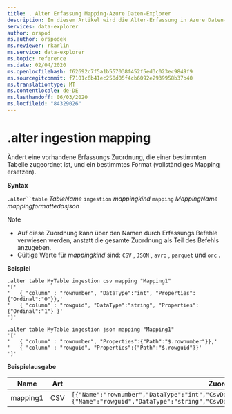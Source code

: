 ```yaml
---
title: . Alter Erfassung Mapping-Azure Daten-Explorer
description: In diesem Artikel wird die Alter-Erfassung in Azure Daten-Explorer beschrieben.
services: data-explorer
author: orspod
ms.author: orspodek
ms.reviewer: rkarlin
ms.service: data-explorer
ms.topic: reference
ms.date: 02/04/2020
ms.openlocfilehash: f62692c7f5a1b557038f452f5ed3c023ec9849f9
ms.sourcegitcommit: f7101c6b41ec250d05f4cb6092e2939958b37b40
ms.translationtype: MT
ms.contentlocale: de-DE
ms.lasthandoff: 06/03/2020
ms.locfileid: "84329026"
---
```

# <a name="alter-ingestion-mapping"></a>.alter ingestion mapping

Ändert eine vorhandene Erfassungs Zuordnung, die einer bestimmten Tabelle zugeordnet ist, und ein bestimmtes Format (vollständiges Mapping ersetzen).

**Syntax**

`.alter``table` *TableName* `ingestion` *mappingkind* `mapping` *MappingName* *mappingformattedasjson*

> [!NOTE]
> * Auf diese Zuordnung kann über den Namen durch Erfassungs Befehle verwiesen werden, anstatt die gesamte Zuordnung als Teil des Befehls anzugeben.
> * Gültige Werte für _mappingkind_ sind: `CSV` , `JSON` , `avro` , `parquet` und `orc` .

**Beispiel** 
 
```kusto
.alter table MyTable ingestion csv mapping "Mapping1"
'['
'   { "column" : "rownumber", "DataType":"int", "Properties":{"Ordinal":"0"}},'
'   { "column" : "rowguid", "DataType":"string", "Properties":{"Ordinal":"1"} }'
']'

.alter table MyTable ingestion json mapping "Mapping1"
'['
'   { "column" : "rownumber", "Properties":{"Path":"$.rownumber"}},'
'   { "column" : "rowguid", "Properties":{"Path":"$.rowguid"}}'
']'
```

**Beispielausgabe**

| Name     | Art | Zuordnung                                                                                                                                                                          |
|----------|------|----------------------------------------------------------------------------------------------------------------------------------------------------------------------------------|
| mapping1 | CSV  | `[{"Name":"rownumber","DataType":"int","CsvDataType":null,"Ordinal":0,"ConstValue":null},{"Name":"rowguid","DataType":"string","CsvDataType":null,"Ordinal":1,"ConstValue":null}]` |
